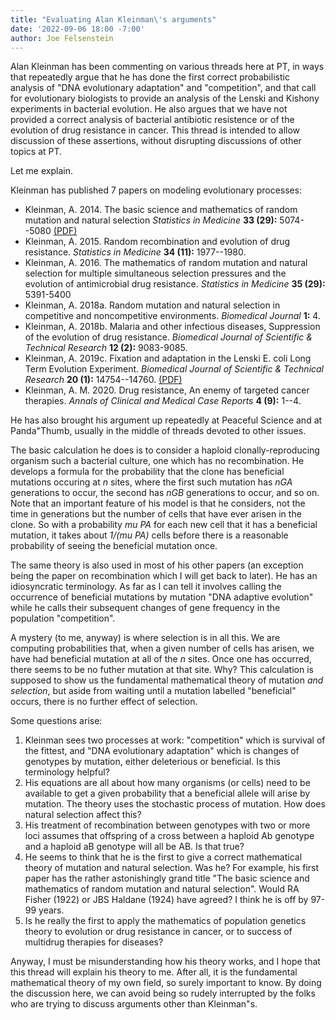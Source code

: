```yaml
---
title: "Evaluating Alan Kleinman\'s arguments"
date: '2022-09-06 18:00 -7:00'
author: Joe Felsenstein
---
```


Alan Kleinman has been commenting on various threads here at PT, in ways that repeatedly argue that he has done
the first correct probabilistic analysis of "DNA evolutionary adaptation" and "competition", and that call for
evolutionary biologists to provide an analysis of the Lenski and Kishony experiments in bacterial evolution.  He
also argues that we have not provided a correct analysis of bacterial antibiotic resistence or of the evolution
of drug resistance in cancer.  This thread is intended to allow discussion of these assertions, without disrupting discussions of other topics at PT.

Let me explain.
<!--more-->

Kleinman has published 7 papers on modeling evolutionary processes:

* Kleinman, A.  2014.  The basic science and mathematics of random mutation and natural
 selection <em>Statistics in Medicine</em> <strong>33 (29):</strong> 5074--5080 [(PDF)](https://onlinelibrary.wiley.com/doi/pdf/10.1002/sim.6307)
* Kleinman, A. 2015.  Random recombination and evolution of drug resistance. <em>Statistics in Medicine</em> <strong>34 (11):</strong> 1977--1980.
* Kleinman, A.  2016.  The mathematics of random mutation and natural selection for multiple simultaneous selection
 pressures and the evolution of antimicrobial drug resistance. <em>Statistics in Medicine</em> <strong>35 (29):</strong> 5391-5400
* Kleinman, A. 2018a.  Random mutation and natural selection in competitive and 
noncompetitive environments.  <em>Biomedical Journal</em> <strong>1:</strong> 4.
* Kleinman, A. 2018b. Malaria and other infectious diseases, Suppression of the evolution
 of drug resistance. <em>Biomedical Journal of Scientific &amp; Technical Research</em>
<strong>12 (2):</strong> 9083-9085.
* Kleinman, A. 2019c. Fixation and adaptation in the Lenski E. coli Long Term Evolution Experiment. <em>Biomedical Journal of Scientific & Technical Research</em> <strong>20 (1):</strong> 14754--14760. [(PDF)](https://www.researchgate.net/profile/Alan-Kleinman/publication/335243441_Fixation_and_Adaptation_in_the_Lenski_E_coli_Long_Term_Evolution_Experiment/links/5d5ae99d4585152102521f7f/Fixation-and-Adaptation-in-the-Lenski-E-coli-Long-Term-Evolution-Experiment.pdf)
* Kleinman, A. M. 2020.  Drug resistance, An enemy of targeted cancer therapies. <em>Annals of Clinical and Medical Case Reports</em> <strong>4 (9):</strong> 1--4.

He has also brought his argument up repeatedly at Peaceful Science and at 
Panda&quot;Thumb,
usually in the middle of threads devoted to other issues.

The basic calculation he does is to consider a haploid clonally-reproducing organism such
a bacterial culture, one which has no recombination.  He develops a formula for the
probability that the clone has beneficial mutations occuring at *n* sites, where the
first such mutation has *nGA* generations to occur, the second has *nGB* generations to
occur, and so on.  Note that an important feature of his model is that he considers,
not the time in generations but the number of cells that have ever arisen in the clone.
So with a probability *mu PA* for each new cell that
it has a beneficial mutation, it takes about *1/(mu PA)* cells before there is a
reasonable probability of seeing the beneficial mutation once.

The same theory is also used in most of his other papers (an exception being the paper
on recombination which I will get back to later).  He has an idiosyncratic terminology.
As far as I can tell it involves calling the occurrence of beneficial mutations by
mutation "DNA adaptive evolution" while he calls their subsequent changes of gene
frequency in the population "competition".

A mystery (to me, anyway) is where selection is in all this.  We are computing
probabilities that, when a given number of cells has arisen, we have had
beneficial mutation at all of the *n* sites.  Once one has occurred, there seems to
be no futher mutation at that site.  Why?   This calculation is supposed to show
us the fundamental mathematical theory of mutation *and selection*, but aside from
waiting until a mutation labelled "beneficial" occurs, there is no further
effect of selection.


Some questions arise:

1. Kleinman sees two processes at work: "competition" which is survival of the fittest, and "DNA evolutionary adaptation" which is
changes of genotypes by mutation, either deleterious or beneficial.  Is this terminology helpful?
2.  His equations are all about how many organisms (or cells) need to be available to get a given probability that a beneficial
allele will arise by mutation.  The theory uses the stochastic process of mutation. How does natural selection affect
this?
3. His treatment of recombination between genotypes with two or more loci assumes that offspring of a cross between a haploid
Ab genotype and a haploid  aB  genotype will all be  AB.  Is that true?
4. He seems to think that he is the first to give a correct mathematical theory of
mutation and natural selection.  Was he?  For example, his first paper has the
rather astonishingly grand title "The basic science and mathematics of random mutation and
natural selection". Would RA Fisher
(1922) or JBS Haldane (1924) have agreed?  I think he is off by 97-99 years.
5. Is he really the first to apply the mathematics of population genetics theory to evolution or drug resistance in cancer, or to
success of multidrug therapies for diseases?


Anyway, I must be misunderstanding how his theory works, and I hope that this thread will explain his theory to me.
After all, it is the fundamental mathematical theory of my own field, so surely important to know.
By doing the discussion here, we can avoid being so rudely interrupted by the folks who are trying to discuss arguments
other than Kleinman&quot;s.
